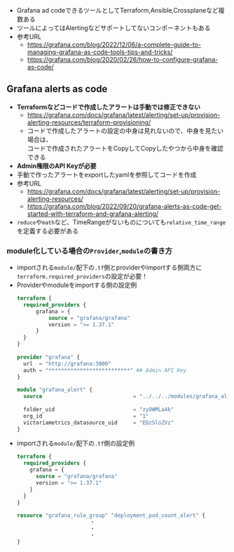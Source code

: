 - Grafana ad codeできるツールとしてTerraform,Ansible,Crossplaneなど複数ある
- ツールによってはAlertingなどサポートしてないコンポーネントもある
- 参考URL
  - https://grafana.com/blog/2022/12/06/a-complete-guide-to-managing-grafana-as-code-tools-tips-and-tricks/
  - https://grafana.com/blog/2020/02/26/how-to-configure-grafana-as-code/
## Grafana alerts as code
- **Terraformなどコードで作成したアラートは手動では修正できない**
  - https://grafana.com/docs/grafana/latest/alerting/set-up/provision-alerting-resources/terraform-provisioning/
  - コードで作成したアラートの設定の中身は見れないので、中身を見たい場合は、  
    コードで作成されたアラートをCopyしてCopyしたやつから中身を確認できる
- **Admin権限のAPI Keyが必要**
- 手動で作ったアラートをexportしたyamlを参照してコードを作成
- 参考URL
  - https://grafana.com/docs/grafana/latest/alerting/set-up/provision-alerting-resources/
  - https://grafana.com/blog/2022/09/20/grafana-alerts-as-code-get-started-with-terraform-and-grafana-alerting/
- `reduce`や`math`など、TimeRangeがないものについても`relative_time_range`を定義する必要がある
### module化している場合の`Provider`,`module`の書き方
- importされる`module/`配下の`.tf`側とproviderやimportする側両方に`terraform.required_providers`の設定が必要！
- Providerやmoduleをimportする側の設定例
  ~~~terraform
  terraform {
    required_providers {
        grafana = {
            source = "grafana/grafana"
            version = ">= 1.37.1"
        }
    }
  }
 
  provider "grafana" {
    url  = "http://grafana:3000"
    auth = "**************************" ## Admin API Key
  }
 
  module "grafana_alert" {
    source                             = "../../../modules/grafana_alert"
 
    folder_uid                         = "zyOWMLa4k"
    org_id                             = "1"
    victoriametrics_datasource_uid     = "EDzSloZVz"
  }
  ~~~
- importされる`module/`配下の`.tf`側の設定例
  ~~~terraform
  terraform {
    required_providers {
      grafana = {
        source = "grafana/grafana"
        version = ">= 1.37.1"
      }
    }
  }
 
  resource "grafana_rule_group" "deployment_pod_count_alert" {
  　　　　　　　　　　　　　　・
  　　　　　　　　　　　　　　・
  　　　　　　　　　　　　　　・
  }
  ~~~